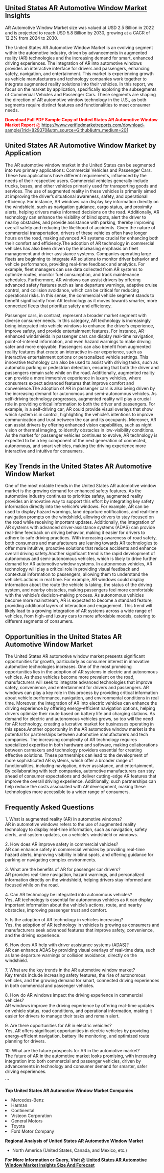 <h2><a href="https://www.verifiedmarketreports.com/download-sample/?rid=829370&amp;utm_source=Github&amp;utm_medium=201" target="_blank">United States AR Automotive Window Market</a> Insights</h2><p>AR Automotive Window Market size was valued at USD 2.5 Billion in 2022 and is projected to reach USD 5.8 Billion by 2030, growing at a CAGR of 12.2% from 2024 to 2030.</p><p><p>The United States AR Automotive Window Market is an evolving segment within the automotive industry, driven by advancements in augmented reality (AR) technologies and the increasing demand for smart, enhanced driving experiences. The integration of AR into automotive windows provides an interactive interface for drivers and passengers, enhancing safety, navigation, and entertainment. This market is experiencing growth as vehicle manufacturers and technology companies work together to integrate augmented reality solutions into their vehicles. In this report, we focus on the market by application, specifically exploring the subsegments of Commercial Vehicles and Passenger Cars. These segments are shaping the direction of AR automotive window technology in the U.S., as both segments require distinct features and functionalities to meet consumer needs. <p><span class=""><span style="color: #ff0000;"><strong>Download Full PDF Sample Copy of United States AR Automotive Window Market Report</strong> @ </span><a href="https://www.verifiedmarketreports.com/download-sample/?rid=829370&amp;utm_source=Github&amp;utm_medium=201" target="_blank">https://www.verifiedmarketreports.com/download-sample/?rid=829370&amp;utm_source=Github&amp;utm_medium=201</a></span></p></p><h2>United States AR Automotive Window Market by Application</h2><p>The AR automotive window market in the United States can be segmented into two primary applications: Commercial Vehicles and Passenger Cars. These two applications have different requirements, influenced by the needs of their respective users. Commercial vehicles generally include trucks, buses, and other vehicles primarily used for transporting goods and services. The use of augmented reality in these vehicles is primarily aimed at improving the driver’s situational awareness, safety, and operational efficiency. For instance, AR windows can display key information directly on the windshield, such as navigation guidance, cargo status, and proximity alerts, helping drivers make informed decisions on the road. Additionally, AR technology can enhance the visibility of blind spots, alert the driver to nearby obstacles, and provide assistance with parking, thereby improving overall safety and reducing the likelihood of accidents. Given the nature of commercial transportation, drivers of these vehicles often have longer hours on the road, making advanced AR systems crucial for enhancing both their comfort and efficiency.The adoption of AR technology in commercial vehicles has also been driven by the increasing emphasis on fleet management and driver assistance systems. Companies operating large fleets are beginning to integrate AR solutions to monitor driver behavior and vehicle performance, providing real-time feedback and analytics. For example, fleet managers can use data collected from AR systems to optimize routes, monitor fuel consumption, and track maintenance schedules. Furthermore, AR windows can assist drivers by offering advanced safety features such as lane departure warnings, adaptive cruise control, and collision avoidance, which can be critical for reducing operational risks. In this sense, the commercial vehicle segment stands to benefit significantly from AR technology as it moves towards smarter, more connected fleets that prioritize safety and efficiency.<p>Passenger cars, in contrast, represent a broader market segment with diverse consumer needs. In this category, AR technology is increasingly being integrated into vehicle windows to enhance the driver’s experience, improve safety, and provide entertainment features. For instance, AR-enhanced windshields in passenger cars can display real-time navigation, point-of-interest information, and even hazard warnings to make driving safer and more enjoyable. Passengers can also benefit from augmented reality features that create an interactive in-car experience, such as interactive entertainment options or personalized vehicle settings. This innovative technology can also be used to assist with driving tasks, such as automatic parking or pedestrian detection, ensuring that both the driver and passengers remain safe while on the road. Additionally, augmented reality can provide a more immersive experience in luxury vehicles, where consumers expect advanced features that improve comfort and convenience.The adoption of AR in passenger cars is also being driven by the increasing demand for autonomous and semi-autonomous vehicles. As self-driving technology progresses, augmented reality will play a crucial role in providing critical information to both the driver and passengers. For example, in a self-driving car, AR could provide visual overlays that show which system is in control, highlighting the vehicle’s intentions to improve communication and trust between the car and its occupants. Moreover, AR can assist drivers by offering enhanced vision capabilities, such as night vision or thermal imaging, to identify obstacles in low-visibility conditions. As the market for passenger vehicles continues to evolve, AR technology is expected to be a key component of the next generation of connected, autonomous, and smart vehicles, making the driving experience more interactive and intuitive for consumers.<h2>Key Trends in the United States AR Automotive Window Market</h2><p>One of the most notable trends in the United States AR automotive window market is the growing demand for enhanced safety features. As the automotive industry continues to prioritize safety, augmented reality provides an innovative way to support this effort by integrating key safety information directly into the vehicle’s windows. For example, AR can be used to display hazard warnings, lane departure notifications, and real-time navigation prompts on the windshield, allowing drivers to stay focused on the road while receiving important updates. Additionally, the integration of AR systems with advanced driver-assistance systems (ADAS) can provide real-time feedback on driving behavior, making it easier for drivers to adhere to safe driving practices. With increasing awareness of road safety, both consumers and manufacturers are leaning towards AR technologies to offer more intuitive, proactive solutions that reduce accidents and enhance overall driving safety.Another significant trend is the rapid development of autonomous and semi-autonomous vehicles, which is likely to drive further demand for AR automotive window systems. In autonomous vehicles, AR technology will play a critical role in providing visual feedback and contextual information to passengers, allowing them to understand the vehicle’s actions in real time. For example, AR windows could display information about the route the vehicle is taking, the status of the driving system, and nearby obstacles, making passengers feel more comfortable with the vehicle’s decision-making process. As autonomous vehicles become more mainstream, AR is expected to become a standard feature, providing additional layers of interaction and engagement. This trend will likely lead to a growing integration of AR systems across a wide range of vehicles, from high-end luxury cars to more affordable models, catering to different segments of consumers.<h2>Opportunities in the United States AR Automotive Window Market</h2><p>The United States AR automotive window market presents significant opportunities for growth, particularly as consumer interest in innovative automotive technologies increases. One of the most promising opportunities lies in the adoption of AR systems in electric and autonomous vehicles. As these vehicles become more prevalent on the road, manufacturers will seek to integrate advanced technologies that improve safety, convenience, and entertainment for drivers and passengers. AR windows can play a key role in this process by providing critical information about vehicle performance, navigation, and environmental conditions in real time. Moreover, the integration of AR into electric vehicles can enhance the driving experience by offering energy-efficient navigation options, helping drivers optimize their route based on battery life and charging stations. As demand for electric and autonomous vehicles grows, so too will the need for AR technology, creating a lucrative market for businesses operating in this space.Another opportunity in the AR automotive window market is the potential for partnerships between automotive manufacturers and tech companies. The increasing complexity of AR technology requires specialized expertise in both hardware and software, making collaborations between carmakers and technology providers essential for creating effective solutions. These partnerships can lead to the development of more sophisticated AR systems, which offer a broader range of functionalities, including navigation, driver assistance, and entertainment. By collaborating with tech companies, automotive manufacturers can stay ahead of consumer expectations and deliver cutting-edge AR features that improve the overall driving experience. Additionally, such partnerships can help reduce the costs associated with AR development, making these technologies more accessible to a wider range of consumers.<h2>Frequently Asked Questions</h2><p>1. What is augmented reality (AR) in automotive windows? <br>AR in automotive windows refers to the use of augmented reality technology to display real-time information, such as navigation, safety alerts, and system updates, on a vehicle’s windshield or windows.</p><p>2. How does AR improve safety in commercial vehicles? <br>AR can enhance safety in commercial vehicles by providing real-time hazard alerts, improving visibility in blind spots, and offering guidance for parking or navigating complex environments.</p><p>3. What are the benefits of AR for passenger car drivers? <br>AR provides real-time navigation, hazard warnings, and personalized information directly on the windshield, helping drivers stay informed and focused while on the road.</p><p>4. Can AR technology be integrated into autonomous vehicles? <br>Yes, AR technology is essential for autonomous vehicles as it can display important information about the vehicle’s actions, route, and nearby obstacles, improving passenger trust and comfort.</p><p>5. Is the adoption of AR technology in vehicles increasing? <br>Yes, the adoption of AR technology in vehicles is growing as consumers and manufacturers seek advanced features that improve safety, convenience, and the driving experience.</p><p>6. How does AR help with driver assistance systems (ADAS)? <br>AR can enhance ADAS by providing visual overlays of real-time data, such as lane departure warnings or collision avoidance, directly on the windshield.</p><p>7. What are the key trends in the AR automotive window market? <br>Key trends include increasing safety features, the rise of autonomous vehicles, and the growing demand for smart, connected driving experiences in both commercial and passenger vehicles.</p><p>8. How do AR windows impact the driving experience in commercial vehicles? <br>AR windows improve the driving experience by offering real-time updates on vehicle status, road conditions, and operational information, making it easier for drivers to manage their tasks and remain alert.</p><p>9. Are there opportunities for AR in electric vehicles? <br>Yes, AR offers significant opportunities in electric vehicles by providing energy-efficient navigation, battery life monitoring, and optimized route planning for drivers.</p><p>10. What are the future prospects for AR in the automotive market? <br>The future of AR in the automotive market looks promising, with increasing integration into both commercial and passenger vehicles, driven by advancements in technology and consumer demand for smarter, safer driving experiences.</p>```</p><p><strong>Top United States AR Automotive Window Market Companies</strong></p><div data-test-id=""><p><li>Mercedes-Benz</li><li> Harman</li><li> Continental</li><li> Visteon Corporation</li><li> General Motors</li><li> Toyota</li><li> Ford Motor Company</li></p><div><strong>Regional Analysis of&nbsp;United States AR Automotive Window Market</strong></div><ul><li dir="ltr"><p dir="ltr">North America&nbsp;(United States, Canada, and Mexico, etc.)</p></li></ul><p><strong>For More Information or Query, Visit @&nbsp;</strong><strong><a href="https://www.verifiedmarketreports.com/product/ar-automotive-window-market/?utm_source=Github&amp;utm_medium=201" target="_blank">United States AR Automotive Window Market Insights Size And Forecast</a></strong></p></div>
